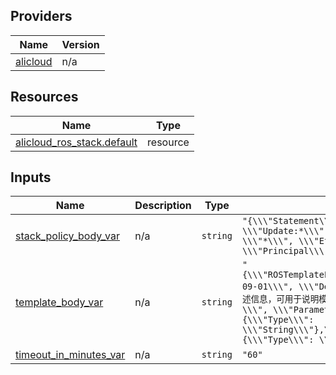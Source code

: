 <!-- BEGIN_TF_DOCS -->
## Providers

| Name | Version |
|------|---------|
| <a name="provider_alicloud"></a> [alicloud](#provider\_alicloud) | n/a |

## Resources

| Name | Type |
|------|------|
| [alicloud_ros_stack.default](https://registry.terraform.io/providers/hashicorp/alicloud/latest/docs/resources/ros_stack) | resource |

## Inputs

| Name | Description | Type | Default | Required |
|------|-------------|------|---------|:--------:|
| <a name="input_stack_policy_body_var"></a> [stack\_policy\_body\_var](#input\_stack\_policy\_body\_var) | n/a | `string` | `"{\\\"Statement\\\": [{\\\"Action\\\": \\\"Update:*\\\", \\\"Resource\\\": \\\"*\\\", \\\"Effect\\\": \\\"Allow\\\", \\\"Principal\\\": \\\"*\\\"}]}"` | no |
| <a name="input_template_body_var"></a> [template\_body\_var](#input\_template\_body\_var) | n/a | `string` | `"{\\\"ROSTemplateFormatVersion\\\":\\\"2015-09-01\\\", \\\"Description\\\" : \\\"模板描述信息，可用于说明模板的适用场景、架构说明等。\\\", \\\"Parameters\\\": {\\\"VpcName\\\": {\\\"Type\\\": \\\"String\\\"},\\\"InstanceType\\\": {\\\"Type\\\": \\\"String\\\"}}}"` | no |
| <a name="input_timeout_in_minutes_var"></a> [timeout\_in\_minutes\_var](#input\_timeout\_in\_minutes\_var) | n/a | `string` | `"60"` | no |
<!-- END_TF_DOCS -->    